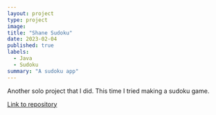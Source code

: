 ```yaml
---
layout: project
type: project
image: 
title: "Shane Sudoku"
date: 2023-02-04
published: true
labels:
  - Java
  - Sudoku
summary: "A sudoku app"
---
```


Another solo project that I did. This time I tried making a sudoku game.

[Link to repository](https://github.com/UHM-ShaneB/Shane_Sudoku)
